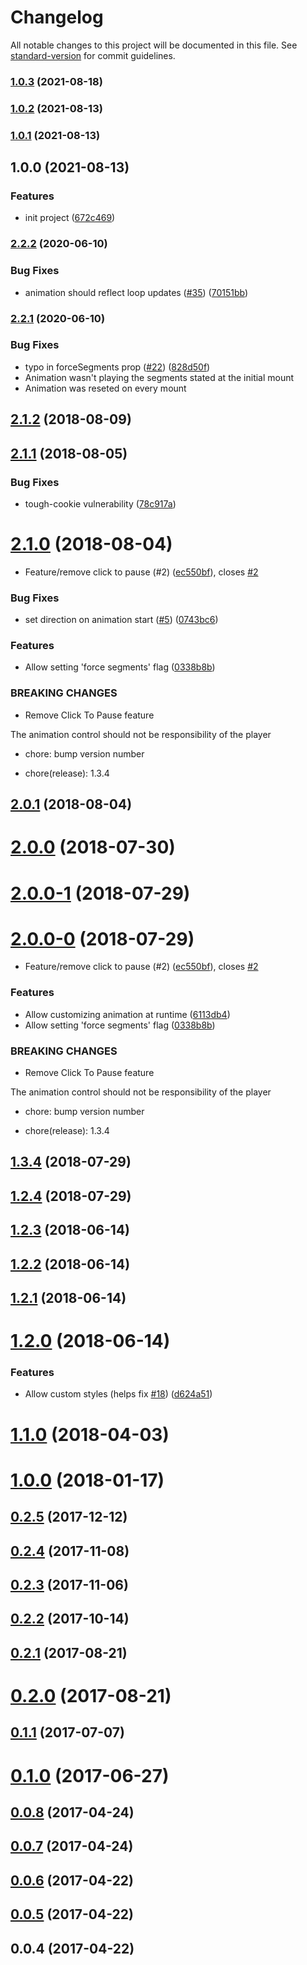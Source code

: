 # Changelog

All notable changes to this project will be documented in this file. See [standard-version](https://github.com/conventional-changelog/standard-version) for commit guidelines.

### [1.0.3](https://github.com/ITLight/reactjs-lottie/compare/v1.0.2...v1.0.3) (2021-08-18)

### [1.0.2](https://github.com/ITLight/reactjs-lottie/compare/v1.0.1...v1.0.2) (2021-08-13)

### [1.0.1](https://github.com/ITLight/reactjs-lottie/compare/v1.0.0...v1.0.1) (2021-08-13)

## 1.0.0 (2021-08-13)


### Features

* init project ([672c469](https://github.com/felippenardi/lottie-react-web/commit/672c469f8ea5c903fdbabd8b95634c7f0005f5ab))

### [2.2.2](https://github.com/felippenardi/lottie-react-web/compare/v2.2.1...v2.2.2) (2020-06-10)


### Bug Fixes

* animation should reflect loop updates ([#35](https://github.com/felippenardi/lottie-react-web/issues/35)) ([70151bb](https://github.com/felippenardi/lottie-react-web/commit/70151bba2f4f7dabc0108a7799dbb47906d03e26))

### [2.2.1](https://github.com/felippenardi/lottie-react-web/compare/v2.1.4...v2.2.1) (2020-06-10)


### Bug Fixes

* typo in forceSegments prop ([#22](https://github.com/felippenardi/lottie-react-web/issues/22)) ([828d50f](https://github.com/felippenardi/lottie-react-web/commit/828d50f185d11504339eefd5fdc8872586571bcc))
* Animation wasn't playing the segments stated at the initial mount
* Animation was reseted on every mount


<a name="2.1.2"></a>
## [2.1.2](https://github.com/felippenardi/lottie-react-web/compare/v2.1.1...v2.1.2) (2018-08-09)



<a name="2.1.1"></a>
## [2.1.1](https://github.com/felippenardi/lottie-react-web/compare/v2.1.0...v2.1.1) (2018-08-05)


### Bug Fixes

* tough-cookie vulnerability ([78c917a](https://github.com/felippenardi/lottie-react-web/commit/78c917a))



<a name="2.1.0"></a>
# [2.1.0](https://github.com/felippenardi/lottie-react-web/compare/v1.2.3...v2.1.0) (2018-08-04)


* Feature/remove click to pause (#2) ([ec550bf](https://github.com/felippenardi/lottie-react-web/commit/ec550bf)), closes [#2](https://github.com/felippenardi/lottie-react-web/issues/2)


### Bug Fixes

* set direction on animation start ([#5](https://github.com/felippenardi/lottie-react-web/issues/5)) ([0743bc6](https://github.com/felippenardi/lottie-react-web/commit/0743bc6))


### Features

* Allow setting 'force segments' flag ([0338b8b](https://github.com/felippenardi/lottie-react-web/commit/0338b8b))


### BREAKING CHANGES

* Remove Click To Pause feature

The animation control should not be responsibility of the player

* chore: bump version number

* chore(release): 1.3.4



<a name="2.0.1"></a>
## [2.0.1](https://github.com/felippenardi/lottie-react-web/compare/v2.0.0...v2.0.1) (2018-08-04)



<a name="2.0.0"></a>
# [2.0.0](https://github.com/felippenardi/lottie-react-web/compare/v2.0.0-1...v2.0.0) (2018-07-30)



<a name="2.0.0-1"></a>
# [2.0.0-1](https://github.com/felippenardi/lottie-react-web/compare/v2.0.0-0...v2.0.0-1) (2018-07-29)



<a name="2.0.0-0"></a>
# [2.0.0-0](https://github.com/felippenardi/lottie-react-web/compare/v1.2.3...v2.0.0-0) (2018-07-29)


* Feature/remove click to pause (#2) ([ec550bf](https://github.com/felippenardi/lottie-react-web/commit/ec550bf)), closes [#2](https://github.com/felippenardi/lottie-react-web/issues/2)


### Features

* Allow customizing animation at runtime ([6113db4](https://github.com/felippenardi/lottie-react-web/commit/6113db4))
* Allow setting 'force segments' flag ([0338b8b](https://github.com/felippenardi/lottie-react-web/commit/0338b8b))


### BREAKING CHANGES

* Remove Click To Pause feature

The animation control should not be responsibility of the player

* chore: bump version number

* chore(release): 1.3.4



<a name="1.3.4"></a>
## [1.3.4](https://github.com/felippenardi/lottie-react-web/compare/v1.2.3...v1.3.4) (2018-07-29)



<a name="1.2.4"></a>
## [1.2.4](https://github.com/felippenardi/lottie-react-web/compare/v1.2.3...v1.2.4) (2018-07-29)



<a name="1.2.3"></a>
## [1.2.3](https://github.com/chenqingspring/react-lottie/compare/v1.2.2...v1.2.3) (2018-06-14)



<a name="1.2.2"></a>
## [1.2.2](https://github.com/chenqingspring/react-lottie/compare/v1.2.1...v1.2.2) (2018-06-14)



<a name="1.2.1"></a>
## [1.2.1](https://github.com/chenqingspring/react-lottie/compare/v1.2.0...v1.2.1) (2018-06-14)



<a name="1.2.0"></a>
# [1.2.0](https://github.com/chenqingspring/react-lottie/compare/v1.1.0...v1.2.0) (2018-06-14)


### Features

* Allow custom styles (helps fix [#18](https://github.com/chenqingspring/react-lottie/issues/18)) ([d624a51](https://github.com/chenqingspring/react-lottie/commit/d624a51))



<a name="1.1.0"></a>
# [1.1.0](https://github.com/chenqingspring/react-lottie/compare/v1.0.0...v1.1.0) (2018-04-03)



<a name="1.0.0"></a>
# [1.0.0](https://github.com/chenqingspring/react-lottie/compare/v0.2.5...v1.0.0) (2018-01-17)



<a name="0.2.5"></a>
## [0.2.5](https://github.com/chenqingspring/react-lottie/compare/v0.2.4...v0.2.5) (2017-12-12)



<a name="0.2.4"></a>
## [0.2.4](https://github.com/chenqingspring/react-lottie/compare/v0.2.3...v0.2.4) (2017-11-08)



<a name="0.2.3"></a>
## [0.2.3](https://github.com/chenqingspring/react-lottie/compare/v0.2.2...v0.2.3) (2017-11-06)



<a name="0.2.2"></a>
## [0.2.2](https://github.com/chenqingspring/react-lottie/compare/v0.2.1...v0.2.2) (2017-10-14)



<a name="0.2.1"></a>
## [0.2.1](https://github.com/chenqingspring/react-lottie/compare/v0.2.0...v0.2.1) (2017-08-21)



<a name="0.2.0"></a>
# [0.2.0](https://github.com/chenqingspring/react-lottie/compare/v0.1.1...v0.2.0) (2017-08-21)



<a name="0.1.1"></a>
## [0.1.1](https://github.com/chenqingspring/react-lottie/compare/v0.1.0...v0.1.1) (2017-07-07)



<a name="0.1.0"></a>
# [0.1.0](https://github.com/chenqingspring/react-lottie/compare/v0.0.8...v0.1.0) (2017-06-27)



<a name="0.0.8"></a>
## [0.0.8](https://github.com/chenqingspring/react-lottie/compare/v0.0.7...v0.0.8) (2017-04-24)



<a name="0.0.7"></a>
## [0.0.7](https://github.com/chenqingspring/react-lottie/compare/v0.0.6...v0.0.7) (2017-04-24)



<a name="0.0.6"></a>
## [0.0.6](https://github.com/chenqingspring/react-lottie/compare/v0.0.5...v0.0.6) (2017-04-22)



<a name="0.0.5"></a>
## [0.0.5](https://github.com/chenqingspring/react-lottie/compare/v0.0.4...v0.0.5) (2017-04-22)



<a name="0.0.4"></a>
## 0.0.4 (2017-04-22)

